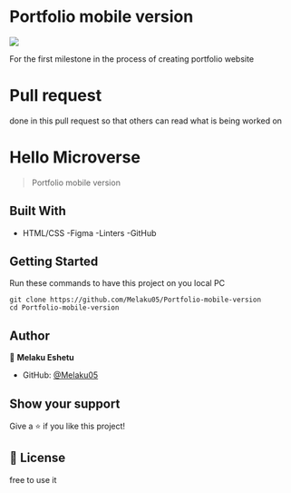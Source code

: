 # Portfolio mobile version

![](https://img.shields.io/badge/Microverse-blueviolet)

For the first milestone in the process of creating portfolio website

# Pull request

done in this pull request so that others can read what is being worked on

# Hello Microverse

> Portfolio mobile version

## Built With

- HTML/CSS
  -Figma
  -Linters
  -GitHub

## Getting Started

Run these commands to have this project on you local PC

```shell
git clone https://github.com/Melaku05/Portfolio-mobile-version
cd Portfolio-mobile-version
```

## Author

👤 **Melaku Eshetu**

- GitHub: [@Melaku05](https://github.com/Melaku05)

## Show your support

Give a ⭐️ if you like this project!

## 📝 License

free to use it
